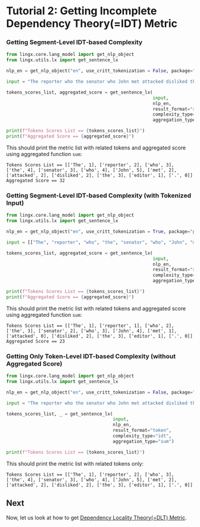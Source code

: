 # Tutorial 2: Getting Incomplete Dependency Theory(=IDT) Metric

### Getting Segment-Level IDT-based Complexity

```python
from lingx.core.lang_model import get_nlp_object
from lingx.utils.lx import get_sentence_lx

nlp_en = get_nlp_object("en", use_critt_tokenization = False, package="partut")

input = "The reporter who the senator who John met attacked disliked the editor."

tokens_scores_list, aggregated_score = get_sentence_lx(
                                                       input,
                                                       nlp_en,
                                                       result_format="segment",
                                                       complexity_type="idt", 
                                                       aggregation_type="sum")

print(f"Tokens Scores List == {tokens_scores_list}")
print(f"Aggregated Score == {aggregated_score}")

```
This should print the metric list with related tokens and aggregated score using aggregated function `sum`:

```console
Tokens Scores List == [['The', 1], ['reporter', 2], ['who', 3], ['the', 4], ['senator', 3], ['who', 4], ['John', 5], ['met', 2], ['attacked', 2], ['disliked', 2], ['the', 3], ['editor', 1], ['.', 0]]
Aggregated Score == 32
```

### Getting Segment-Level IDT-based Complexity (with Tokenized Input)

```python
from lingx.core.lang_model import get_nlp_object
from lingx.utils.lx import get_sentence_lx

nlp_en = get_nlp_object("en", use_critt_tokenization = True, package="partut")

input = [["The", "reporter", "who", "the", "senator", "who", "John", "met", "attacked"], ["disliked", "the", "editor", "."]]

tokens_scores_list, aggregated_score = get_sentence_lx(
                                                       input,
                                                       nlp_en,
                                                       result_format="segment",
                                                       complexity_type="idt", 
                                                       aggregation_type="sum")

print(f"Tokens Scores List == {tokens_scores_list}")
print(f"Aggregated Score == {aggregated_score}")
```
This should print the metric list with related tokens and aggregated score using aggregated function `sum`:

```console
Tokens Scores List == [['The', 1], ['reporter', 1], ['who', 2], ['the', 3], ['senator', 2], ['who', 3], ['John', 4], ['met', 1], ['attacked', 0], ['disliked', 2], ['the', 3], ['editor', 1], ['.', 0]]
Aggregated Score == 23
```

### Getting Only Token-Level IDT-based Complexity (without Aggregated Score)

```python
from lingx.core.lang_model import get_nlp_object
from lingx.utils.lx import get_sentence_lx

nlp_en = get_nlp_object("en", use_critt_tokenization = False, package="partut")

input = "The reporter who the senator who John met attacked disliked the editor."

tokens_scores_list, _ = get_sentence_lx(
                                        input,
                                        nlp_en,
                                        result_format="token",
                                        complexity_type="idt", 
                                        aggregation_type="sum")

print(f"Tokens Scores List == {tokens_scores_list}")
```
This should print the metric list with related tokens only:

```console
Tokens Scores List == [['The', 1], ['reporter', 2], ['who', 3], ['the', 4], ['senator', 3], ['who', 4], ['John', 5], ['met', 2], ['attacked', 2], ['disliked', 2], ['the', 3], ['editor', 1], ['.', 0]]
```  

## Next

Now, let us look at how to get [Dependency Locality Theory(=DLT) Metric](TUTORIAL_3_DLT.md).
